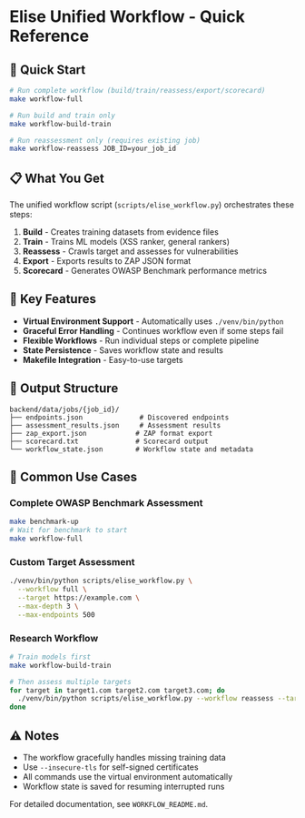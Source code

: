 # Elise Unified Workflow - Quick Reference

## 🚀 Quick Start

```bash
# Run complete workflow (build/train/reassess/export/scorecard)
make workflow-full

# Run build and train only
make workflow-build-train

# Run reassessment only (requires existing job)
make workflow-reassess JOB_ID=your_job_id
```

## 📋 What You Get

The unified workflow script (`scripts/elise_workflow.py`) orchestrates these steps:

1. **Build** - Creates training datasets from evidence files
2. **Train** - Trains ML models (XSS ranker, general rankers)
3. **Reassess** - Crawls target and assesses for vulnerabilities
4. **Export** - Exports results to ZAP JSON format
5. **Scorecard** - Generates OWASP Benchmark performance metrics

## 🔧 Key Features

- **Virtual Environment Support** - Automatically uses `./venv/bin/python`
- **Graceful Error Handling** - Continues workflow even if some steps fail
- **Flexible Workflows** - Run individual steps or complete pipeline
- **State Persistence** - Saves workflow state and results
- **Makefile Integration** - Easy-to-use targets

## 📁 Output Structure

```
backend/data/jobs/{job_id}/
├── endpoints.json              # Discovered endpoints
├── assessment_results.json     # Assessment results
├── zap_export.json            # ZAP format export
├── scorecard.txt              # Scorecard output
└── workflow_state.json        # Workflow state and metadata
```

## 🎯 Common Use Cases

### Complete OWASP Benchmark Assessment
```bash
make benchmark-up
# Wait for benchmark to start
make workflow-full
```

### Custom Target Assessment
```bash
./venv/bin/python scripts/elise_workflow.py \
  --workflow full \
  --target https://example.com \
  --max-depth 3 \
  --max-endpoints 500
```

### Research Workflow
```bash
# Train models first
make workflow-build-train

# Then assess multiple targets
for target in target1.com target2.com target3.com; do
  ./venv/bin/python scripts/elise_workflow.py --workflow reassess --target $target
done
```

## ⚠️ Notes

- The workflow gracefully handles missing training data
- Use `--insecure-tls` for self-signed certificates
- All commands use the virtual environment automatically
- Workflow state is saved for resuming interrupted runs

For detailed documentation, see `WORKFLOW_README.md`.
